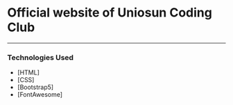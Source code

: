 # Official website of Uniosun Coding Club

***
### Technologies Used
- [HTML]
- [CSS]
- [Bootstrap5]
- [FontAwesome]
